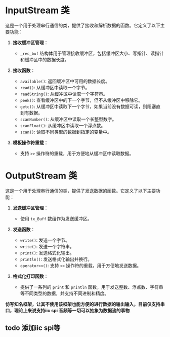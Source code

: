 # InputStream 类

这是一个用于处理串行通信的类，提供了接收和解析数据的函数。它定义了以下主要功能：

1. **接收缓冲区管理**：
   - `_rec_buf` 结构体用于管理接收缓冲区，包括缓冲区大小、写指针、读指针和缓冲区中的数据长度。

2. **接收函数**：
   - `available()`: 返回缓冲区中可用的数据长度。
   - `read()`: 从缓冲区中读取一个字节。
   - `readString()`: 从缓冲区中读取一个字符串。
   - `peek()`: 查看缓冲区中的下一个字节，但不从缓冲区中移除它。
   - `getc()`: 从缓冲区中读取下一个字节，如果当前没有数据可读，则阻塞直到有数据。
   - `scanNumber()`: 从缓冲区中读取一个长整型数字。
   - `scanFloat()`: 从缓冲区中读取一个浮点数。
   - `scan()`: 读取不同类型的数据到指定的变量中。

3. **模板操作符重载**：
   - 支持 `>>` 操作符的重载，用于方便地从缓冲区中读取数据。

# OutputStream 类

这是一个用于处理串行通信的类，提供了发送数据的函数。它定义了以下主要功能：

1. **发送缓冲区管理**：
   - 使用 `tx_Buff` 数组作为发送缓冲区。

2. **发送函数**：
   - `write()`: 发送一个字节。
   - `write()`: 发送一个字符串。
   - `print()`: 发送格式化输出。
   - `println()`: 发送格式化输出并换行。
   - `operator<<()`: 支持 `<<` 操作符的重载，用于方便地发送数据。

3. **格式化打印函数**：
   - 提供了一系列的 `print` 和 `println` 函数，用于发送整数、浮点数、字符串等不同类型的数据，并支持不同进制和精度。

**仿写知名框架，让其不使用该框架也能方便的进行数据的输出输入，目前仅支持串口，理论上来说支持iic spi 音频等一切可以抽象为数据流的事物**

## todo 添加iic spi等